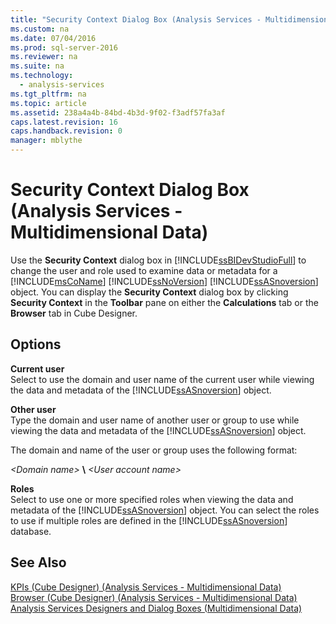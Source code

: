 ```yaml
---
title: "Security Context Dialog Box (Analysis Services - Multidimensional Data)"
ms.custom: na
ms.date: 07/04/2016
ms.prod: sql-server-2016
ms.reviewer: na
ms.suite: na
ms.technology: 
  - analysis-services
ms.tgt_pltfrm: na
ms.topic: article
ms.assetid: 238a4a4b-84bd-4b3d-9f02-f3adf57fa3af
caps.latest.revision: 16
caps.handback.revision: 0
manager: mblythe
---
```

# Security Context Dialog Box (Analysis Services - Multidimensional Data)
Use the **Security Context** dialog box in [!INCLUDE[ssBIDevStudioFull](../../Topics/TopicNameContainA/tokens/ssBIDevStudioFull_md.md)] to change the user and role used to examine data or metadata for a [!INCLUDE[msCoName](../../Topics/TopicNameContainA/tokens/msCoName_md.md)] [!INCLUDE[ssNoVersion](../../Topics/TopicNameContainA/tokens/ssNoVersion_md.md)] [!INCLUDE[ssASnoversion](../../Topics/TopicNameContainA/tokens/ssASnoversion_md.md)] object. You can display the **Security Context** dialog box by clicking **Security Context** in the **Toolbar** pane on either the **Calculations** tab or the **Browser** tab in Cube Designer.  
  
## Options  
 **Current user**  
 Select to use the domain and user name of the current user while viewing the data and metadata of the [!INCLUDE[ssASnoversion](../../Topics/TopicNameContainA/tokens/ssASnoversion_md.md)] object.  
  
 **Other user**  
 Type the domain and user name of another user or group to use while viewing the data and metadata of the [!INCLUDE[ssASnoversion](../../Topics/TopicNameContainA/tokens/ssASnoversion_md.md)] object.  
  
 The domain and name of the user or group uses the following format:  
  
 *<Domain name\>* **\\** *<User account name\>*  
  
 **Roles**  
 Select to use one or more specified roles when viewing the data and metadata of the [!INCLUDE[ssASnoversion](../../Topics/TopicNameContainA/tokens/ssASnoversion_md.md)] object. You can select the roles to use if multiple roles are defined in the [!INCLUDE[ssASnoversion](../../Topics/TopicNameContainA/tokens/ssASnoversion_md.md)] database.  
  
## See Also  
 [KPIs (Cube Designer) (Analysis Services - Multidimensional Data)](../../Topics/TopicNameNotContainA/KPIs--Cube-Designer---Analysis-Services---Multidimensional-Data-.md)   
 [Browser (Cube Designer) (Analysis Services - Multidimensional Data)](../../Topics/TopicNameNotContainA/Browser--Cube-Designer---Analysis-Services---Multidimensional-Data-.md)   
 [Analysis Services Designers and Dialog Boxes (Multidimensional Data)](../../Topics/TopicNameNotContainA/Analysis-Services-Designers-and-Dialog-Boxes--Multidimensional-Data-.md)